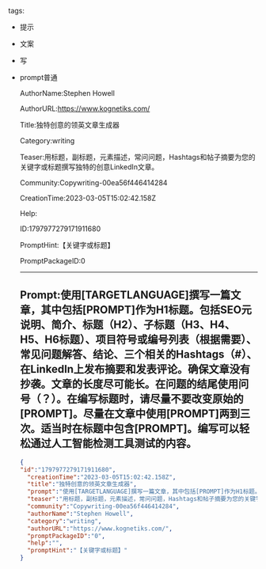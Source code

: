   tags: 
- 提示
- 文案
- 写
- prompt普通

  AuthorName:Stephen Howell

  AuthorURL:https://www.kognetiks.com/

  Title:独特创意的领英文章生成器

  Category:writing

  Teaser:用标题，副标题，元素描述，常问问题，Hashtags和帖子摘要为您的关键字或标题撰写独特的创意LinkedIn文章。

  Community:Copywriting-00ea56f446414284

  CreationTime:2023-03-05T15:02:42.158Z

  Help:

  ID:1797977279171911680

  PromptHint:【关键字或标题】

  PromptPackageID:0

  ---

  ## Prompt:使用[TARGETLANGUAGE]撰写一篇文章，其中包括[PROMPT]作为H1标题。包括SEO元说明、简介、标题（H2）、子标题（H3、H4、H5、H6标题）、项目符号或编号列表（根据需要）、常见问题解答、结论、三个相关的Hashtags（#）、在LinkedIn上发布摘要和发表评论。确保文章没有抄袭。文章的长度尽可能长。在问题的结尾使用问号（？）。在编写标题时，请尽量不要改变原始的[PROMPT]。尽量在文章中使用[PROMPT]两到三次。适当时在标题中包含[PROMPT]。编写可以轻松通过人工智能检测工具测试的内容。

  ```json
  {
  "id":"1797977279171911680",
    "creationTime":"2023-03-05T15:02:42.158Z",
    "title":"独特创意的领英文章生成器",
    "prompt":"使用[TARGETLANGUAGE]撰写一篇文章，其中包括[PROMPT]作为H1标题。包括SEO元说明、简介、标题（H2）、子标题（H3、H4、H5、H6标题）、项目符号或编号列表（根据需要）、常见问题解答、结论、三个相关的Hashtags（#）、在LinkedIn上发布摘要和发表评论。确保文章没有抄袭。文章的长度尽可能长。在问题的结尾使用问号（？）。在编写标题时，请尽量不要改变原始的[PROMPT]。尽量在文章中使用[PROMPT]两到三次。适当时在标题中包含[PROMPT]。编写可以轻松通过人工智能检测工具测试的内容。",
    "teaser":"用标题，副标题，元素描述，常问问题，Hashtags和帖子摘要为您的关键字或标题撰写独特的创意LinkedIn文章。",
    "community":"Copywriting-00ea56f446414284",
    "authorName":"Stephen Howell",
    "category":"writing",
    "authorURL":"https://www.kognetiks.com/",
    "promptPackageID":"0",
    "help":"",
    "promptHint":"【关键字或标题】"
  }
  ```
